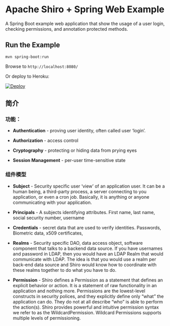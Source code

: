 Apache Shiro + Spring Web Example
=================================

A Spring Boot example web application that show the usage of a user login, checking permissions, and annotation protected methods.

Run the Example
---------------

```
mvn spring-boot:run
```

Browse to `http://localhost:8080/`

Or deploy to Heroku:

[![Deploy](https://www.herokucdn.com/deploy/button.svg)](https://heroku.com/deploy?template=https://github.com/bdemers/heroku-examples-runner&env\[ARTIFACT_ID\]=samples-spring-boot-web&&env\[RUNNER\]=spring-boot)


## 简介 

### 功能：

* **Authentication** - proving user identity, often called user ‘login’.

* **Authorization** - access control

* **Cryptography** - protecting or hiding data from prying eyes

* **Session Management** - per-user time-sensitive state


### 组件模型

* **Subject** - Security specific user ‘view’ of an application user. It can be a human being, a third-party process, a server connecting to you application, or even a cron job. Basically, it is anything or anyone communicating with your application.

* **Principals** - A subjects identifying attributes. First name, last name, social security number, username

* **Credentials** - secret data that are used to verify identities. Passwords, Biometric data, x509 certificates,

* **Realms** - Security specific DAO, data access object, software component that talks to a backend data source. If you have usernames and password in LDAP, then you would have an LDAP Realm that would communicate with LDAP. The idea is that you would use a realm per back-end data source and Shiro would know how to coordinate with these realms together to do what you have to do.

* **Permission** - Shiro defines a Permission as a statement that defines an explicit behavior or action. It is a statement of raw functionality in an application and nothing more. Permissions are the lowest-level constructs in security polices, and they explicitly define only “what” the application can do. They do not at all describe “who” is able to perform the action(s).
Shiro provides powerful and intuitive permission syntax we refer to as the WildcardPermission. Wildcard Permissions supports multiple levels of permissioning.


